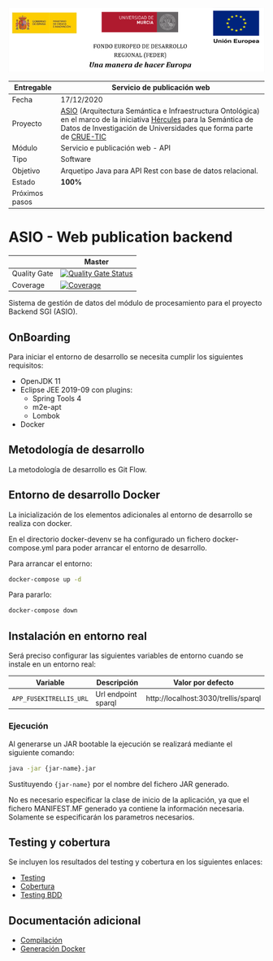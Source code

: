 ![](./images/logos_feder.png)

| Entregable     | **Servicio de publicación web**                              |
| -------------- | ------------------------------------------------------------ |
| Fecha          | 17/12/2020                                                   |
| Proyecto       | [ASIO](https://www.um.es/web/hercules/proyectos/asio) (Arquitectura Semántica e Infraestructura Ontológica) en el marco de la iniciativa [Hércules](https://www.um.es/web/hercules/) para la Semántica de Datos de Investigación de Universidades que forma parte de [CRUE-TIC](https://www.crue.org/proyecto/hercules/) |
| Módulo         | Servicio e publicación web - API                             |
| Tipo           | Software                                                     |
| Objetivo       | Arquetipo Java para API Rest con base de datos relacional.   |
| Estado         | **100%**  |
| Próximos pasos |       |

# ASIO - Web publication backend

|     | Master |
| --- | ------ |
| Quality Gate | [![Quality Gate Status](https://sonarcloud.io/api/project_badges/measure?project=HerculesCRUE_ib-web-publication-backend&metric=alert_status)](https://sonarcloud.io/dashboard?id=HerculesCRUE_ib-web-publication-backend) |
| Coverage | [![Coverage](https://sonarcloud.io/api/project_badges/measure?project=HerculesCRUE_ib-web-publication-backend&metric=coverage)](https://sonarcloud.io/dashboard?id=HerculesCRUE_ib-web-publication-backend) |

Sistema de gestión de datos del módulo de procesamiento para el proyecto Backend SGI (ASIO).

## OnBoarding

Para iniciar el entorno de desarrollo se necesita cumplir los siguientes requisitos:

- OpenJDK 11
- Eclipse JEE 2019-09 con plugins:
  - Spring Tools 4
  - m2e-apt
  - Lombok
- Docker

## Metodología de desarrollo

La metodología de desarrollo es Git Flow.

## Entorno de desarrollo Docker

La inicialización de los elementos adicionales al entorno de desarrollo se realiza con docker.

En el directorio docker-devenv se ha configurado un fichero docker-compose.yml para poder arrancar el entorno de desarrollo.

Para arrancar el entorno:

```bash
docker-compose up -d
```

Para pararlo:

```bash
docker-compose down
```

## Instalación en entorno real

Será preciso configurar las siguientes variables de entorno cuando se instale en un entorno real:

| Variable                | Descripción         | Valor por defecto                    |
| ----------------------- | ------------------- | ------------------------------------ |
| `APP_FUSEKITRELLIS_URL` | Url endpoint sparql | http://localhost:3030/trellis/sparql |

### Ejecución

Al generarse un JAR bootable la ejecución se realizará mediante el siguiente comando:

```bash
java -jar {jar-name}.jar
```

Sustituyendo `{jar-name}` por el nombre del fichero JAR generado.

No es necesario especificar la clase de inicio de la aplicación, ya que el fichero MANIFEST.MF generado ya contiene la información necesaria. Solamente se especificarán los parametros necesarios.

## Testing y cobertura

Se incluyen los resultados del testing y cobertura en los siguientes enlaces:

* [Testing](http://herc-iz-front-desa.atica.um.es:8070/web-publication-backend/surefire/surefire-report.html)
* [Cobertura](https://sonarcloud.io/component_measures?id=HerculesCRUE_ib-web-publication-backend&metric=coverage&view=list)
* [Testing BDD](docs/testing.md)

## Documentación adicional

- [Compilación](docs/build.md)
- [Generación Docker](docs/docker.md)
